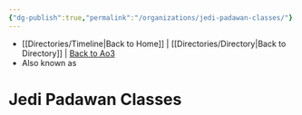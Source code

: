 ```yaml
---
{"dg-publish":true,"permalink":"/organizations/jedi-padawan-classes/"}
---
```


- [[Directories/Timeline\|Back to Home]] | [[Directories/Directory\|Back to Directory]] | [Back to Ao3](https://archiveofourown.org/works/19334440/chapters/45992584)
- Also known as

# Jedi Padawan Classes
